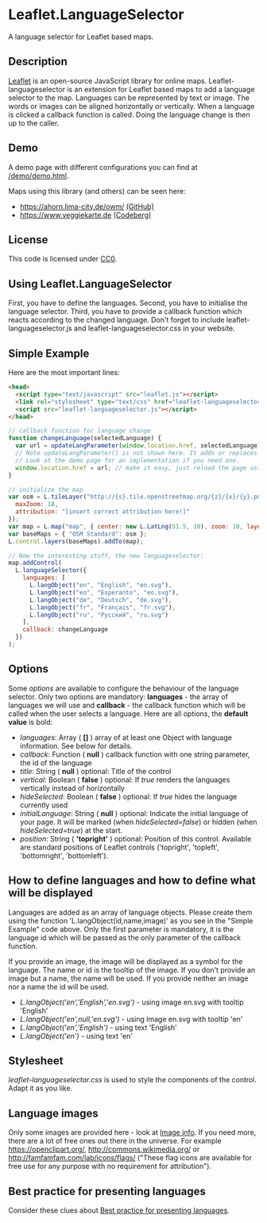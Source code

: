 # Leaflet.LanguageSelector

A language selector for Leaflet based maps.

## Description

[Leaflet](http://leafletjs.com/) is an open-source JavaScript library for online maps. Leaflet-languageselector is an extension for Leaflet based maps to add a language selector to the map. Languages can be represented by text or image. The words or images can be aligned horizontally or vertically. When a language is clicked a callback function is called. Doing the language change is then up to the caller.

## Demo

A demo page with different configurations you can find at [/demo/demo.html](/demo/demo.html).

Maps using this library (and others) can be seen here:

- <https://ahorn.lima-city.de/owm/> [(GitHub)](https://github.com/buche/leaflet-openweathermap)
- <https://www.veggiekarte.de> [(Codeberg)](https://codeberg.org/piratenpanda/veggiekarte)

## License

This code is licensed under [CC0](http://creativecommons.org/publicdomain/zero/1.0/ "Creative Commons Zero - Public Domain").

## Using Leaflet.LanguageSelector

First, you have to define the languages. Second, you have to initialise the language selector. Third, you have to provide a callback function which reacts according to the changed language. Don't forget to include leaflet-languageselector.js and leaflet-languageselector.css in your website.

## Simple Example

Here are the most important lines:

```html
<head>
  <script type="text/javascript" src="leaflet.js"></script>
  <link rel="stylesheet" type="text/css" href="leaflet-languageselector.css" />
  <script src="leaflet-languageselector.js"></script>
</head>
```

```js
// callback function for language change
function changeLanguage(selectedLanguage) {
  var url = updateLangParameter(window.location.href, selectedLanguage);
  // Note updateLangParameter() is not shown here. It adds or replaces the language parameter of the document URL.
  // Look at the demo page for an implementation if you need one.
  window.location.href = url; // make it easy, just reload the page using the changed parameter
}

// initialize the map
var osm = L.tileLayer("http://{s}.tile.openstreetmap.org/{z}/{x}/{y}.png", {
  maxZoom: 18,
  attribution: "[insert correct attribution here!]"
});
var map = L.map("map", { center: new L.LatLng(51.5, 10), zoom: 10, layers: [osm] });
var baseMaps = { "OSM Standard": osm };
L.control.layers(baseMaps).addTo(map);

// Now the interesting stuff, the new languageselector:
map.addControl(
  L.languageSelector({
    languages: [
      L.langObject("en", "English", "en.svg"),
      L.langObject("eo", "Esperanto", "eo.svg"),
      L.langObject("de", "Deutsch", "de.svg"),
      L.langObject("fr", "Français", "fr.svg"),
      L.langObject("ru", "Русский", "ru.svg")
    ],
    callback: changeLanguage
  })
);
```

## Options

Some _options_ are available to configure the behaviour of the language selector. Only two options are mandatory: **languages** - the array of languages we will use and **callback** - the callback function which will be called when the user selects a language. Here are all options, the **default value** is bold:

- _languages_: Array ( **[]** ) array of at least one Object with language information. See below for details.
- _callback_: Function ( **null** ) callback function with one string parameter, the id of the language
- _title_: String ( **null** ) optional: Title of the control
- _vertical_: Boolean ( **false** ) optional: If _true_ renders the languages vertically instead of horizontally
- _hideSelected_: Boolean ( **false** ) optional: If _true_ hides the language currently used
- _initialLanguage_: String ( **null** ) optional: Indicate the initial language of your page. It will be marked (when _hideSelected=false_) or hidden (when _hideSelected=true_) at the start.
- _position_: String ( **'topright'** ) optional: Position of this control. Available are standard positions of Leaflet controls ('topright', 'topleft', 'bottomright', 'bottomleft').

## How to define languages and how to define what will be displayed

Languages are added as an array of language objects. Please create them using the function 'L.langObject(id,name,image)' as you see in the "Simple Example" code above. Only the first parameter is mandatory, it is the language id which will be passed as the only parameter of the callback function.

If you provide an image, the image will be displayed as a symbol for the language. The name or id is the tooltip of the image. If you don't provide an image but a name, the name will be used. If you provide neither an image nor a name the id will be used.

- _L.langObject('en','English','en.svg')_ - using image en.svg with tooltip 'English'
- _L.langObject('en',null,'en.svg')_ - using image en.svg with tooltip 'en'
- _L.langObject('en','English')_ - using text 'English'
- _L.langObject('en')_ - using text 'en'

## Stylesheet

_leaflet-languageselector.css_ is used to style the components of the control. Adapt it as you like.

## Language images

Only some images are provided here - look at [Image info](/images/image_info.md). If you need more, there are a lot of free ones out there in the universe. For example <https://openclipart.org/>, <http://commons.wikimedia.org/> or <http://famfamfam.com/lab/icons/flags/> ("These flag icons are available for free use for any purpose with no requirement for attribution").

## Best practice for presenting languages

Consider these clues about [Best practice for presenting languages](http://www.flagsarenotlanguages.com/blog/best-practice-for-presenting-languages/).
